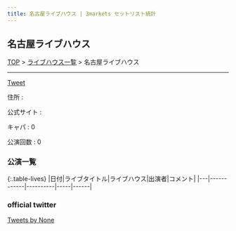 ```yaml
---
title: 名古屋ライブハウス | 3markets セットリスト統計
---
```

## 名古屋ライブハウス

[TOP](/setlist/) > [ライブハウス一覧](livehouses.html) > 名古屋ライブハウス

___

<a href="https://twitter.com/share?ref_src=twsrc%5Etfw" data-text="3markets[ ]セットリスト > 名古屋ライブハウス" class="twitter-share-button" data-via="3markets" data-hashtags="3markets" data-related="3markets" data-show-count="false">Tweet</a>

住所
:    

公式サイト
:    []()

キャパ
:    0

公演回数
: 0



### 公演一覧

{:.table-lives}
|日付|ライブタイトル|ライブハウス|出演者|コメント|
|---|------------|----------|-----|------|



### official twitter

<a class="twitter-timeline" href="https://twitter.com/None?ref_src=twsrc%5Etfw">Tweets by None</a> <script async src="https://platform.twitter.com/widgets.js" charset="utf-8"></script>


<script async src="https://platform.twitter.com/widgets.js" charset="utf-8"></script>